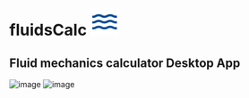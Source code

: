 # fluidsCalc <img src="https://github.com/Ripwords/fluidsCalc/blob/master/public/assets/icon/favicon.png" width="50" height="50">
## Fluid mechanics calculator Desktop App 

![image](https://user-images.githubusercontent.com/58784686/131484565-da2c63be-fef8-4aad-baa3-f342b0e25c0c.png)
![image](https://user-images.githubusercontent.com/58784686/131484615-2bbac4e7-9731-4f07-997f-3588383b23bc.png)


